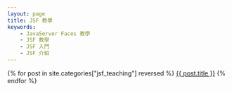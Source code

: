 ```yaml
---
layout: page
title: JSF 教學
keywords:
    - JavaServer Faces 教學
    - JSF 教學
    - JSF 入門
    - JSF 介紹
---
```


{% for post in site.categories["jsf_teaching"] reversed %}
<a href="{{ post.url }}">{{ post.title }}</a>
{% endfor %}